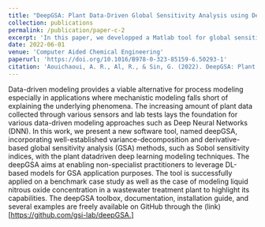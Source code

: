 ```yaml
---
title: "DeepGSA: Plant Data-Driven Global Sensitivity Analysis using Deep Learning"
collection: publications
permalink: /publication/paper-c-2
excerpt: 'In this paper, we developped a Matlab tool for global sensitivity analysis for deep neural netwrks (DNN).'
date: 2022-06-01
venue: 'Computer Aided Chemical Engineering'
paperurl: 'https://doi.org/10.1016/B978-0-323-85159-6.50293-1'
citation: 'Aouichaoui, A. R., Al, R., & Sin, G. (2022). DeepGSA: Plant Data-Driven Global Sensitivity Analysis using Deep Learning. In Computer Aided Chemical Engineering (Vol. 49, pp. 1759-1764). Elsevier.'
---
```


Data-driven modeling provides a viable alternative for process modeling especially in applications where mechanistic modeling falls short of explaining the underlying
phenomena. The increasing amount of plant data collected through various sensors and lab tests lays the foundation for various data-driven modeling approaches such as Deep
Neural Networks (DNN). In this work, we present a new software tool, named deepGSA, incorporating well-established variance-decomposition and derivative-based global
sensitivity analysis (GSA) methods, such as Sobol sensitivity indices, with the plant datadriven deep learning modeling techniques. The deepGSA aims at enabling non-specialist
practitioners to leverage DL-based models for GSA application purposes. The tool is successfully applied on a benchmark case study as well as the case of modeling liquid
nitrous oxide concentration in a wastewater treatment plant to highlight its capabilities. The deepGSA toolbox, documentation, installation guide, and several examples are freely
available on GitHub through the (link)[https://github.com/gsi-lab/deepGSA.]
